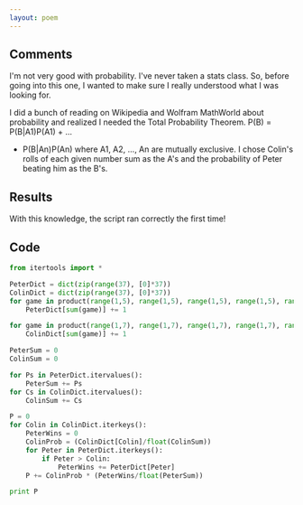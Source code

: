 ```yaml
---
layout: poem
---
```


## Comments

I'm not very good with probability. I've never taken a stats class. So, before
going into this one, I wanted to make sure I really understood what I was
looking for.

I did a bunch of reading on Wikipedia and Wolfram MathWorld about probability
and realized I needed the Total Probability Theorem. P(B) = P(B|A1)P(A1) + ...
+ P(B|An)P(An) where A1, A2, ..., An are mutually exclusive. I chose Colin's
rolls of each given number sum as the A's and the probability of Peter beating
him as the B's.

## Results

With this knowledge, the script ran correctly the first time!

## Code

```python
from itertools import *

PeterDict = dict(zip(range(37), [0]*37))
ColinDict = dict(zip(range(37), [0]*37))
for game in product(range(1,5), range(1,5), range(1,5), range(1,5), range(1,5), range(1,5), range(1,5), range(1,5), range(1,5)):
	PeterDict[sum(game)] += 1

for game in product(range(1,7), range(1,7), range(1,7), range(1,7), range(1,7), range(1,7)):
	ColinDict[sum(game)] += 1

PeterSum = 0
ColinSum = 0

for Ps in PeterDict.itervalues():
	PeterSum += Ps
for Cs in ColinDict.itervalues():
	ColinSum += Cs

P = 0
for Colin in ColinDict.iterkeys():
	PeterWins = 0
	ColinProb = (ColinDict[Colin]/float(ColinSum))
	for Peter in PeterDict.iterkeys():
		if Peter > Colin:
			PeterWins += PeterDict[Peter]
	P += ColinProb * (PeterWins/float(PeterSum))

print P
```
